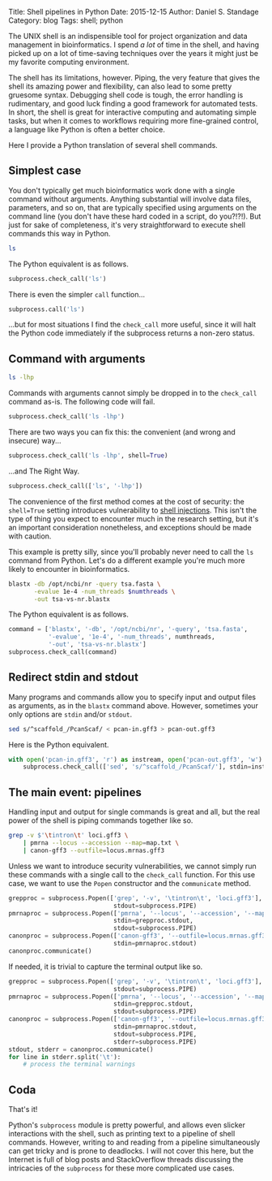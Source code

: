 Title: Shell pipelines in Python
Date: 2015-12-15
Author: Daniel S. Standage
Category: blog
Tags: shell; python

The UNIX shell is an indispensible tool for project organization and data management in bioinformatics.
I spend *a lot* of time in the shell, and having picked up on a lot of time-saving techniques over the years it might just be my favorite computing environment.

The shell has its limitations, however.
Piping, the very feature that gives the shell its amazing power and flexibility, can also lead to some pretty gruesome syntax.
Debugging shell code is tough, the error handling is rudimentary, and good luck finding a good framework for automated tests.
In short, the shell is great for interactive computing and automating simple tasks, but when it comes to workflows requiring more fine-grained control, a language like Python is often a better choice.

Here I provide a Python translation of several shell commands.

## Simplest case

You don't typically get much bioinformatics work done with a single command without arguments.
Anything substantial will involve data files, parameters, and so on, that are typically specified using arguments on the command line (you don't have these hard coded in a script, do you?!?!).
But just for sake of completeness, it's very straightforward to execute shell commands this way in Python.

```bash
ls
```

The Python equivalent is as follows.

```python
subprocess.check_call('ls')
```

There is even the simpler `call` function...

```python
subprocess.call('ls')
```

...but for most situations I find the `check_call` more useful, since it will halt the Python code immediately if the subprocess returns a non-zero status.

## Command with arguments

```bash
ls -lhp
```

Commands with arguments cannot simply be dropped in to the `check_call` command as-is.
The following code will fail.

```python
subprocess.check_call('ls -lhp')
```

There are two ways you can fix this: the convenient (and wrong and insecure) way...

```python
subprocess.check_call('ls -lhp', shell=True)
```

...and The Right Way.

```python
subprocess.check_call(['ls', '-lhp'])
```

The convenience of the first method comes at the cost of security: the `shell=True` setting introduces vulnerability to [shell injections](https://security.openstack.org/guidelines/dg_use-subprocess-securely.html).
This isn't the type of thing you expect to encounter much in the research setting, but it's an important consideration nonetheless, and exceptions should be made with caution.

This example is pretty silly, since you'll probably never need to call the `ls` command from Python.
Let's do a different example you're much more likely to encounter in bioinformatics.

```bash
blastx -db /opt/ncbi/nr -query tsa.fasta \
       -evalue 1e-4 -num_threads $numthreads \
       -out tsa-vs-nr.blastx
```

The Python equivalent is as follows.

```python
command = ['blastx', '-db', '/opt/ncbi/nr', '-query', 'tsa.fasta',
           '-evalue', '1e-4', '-num_threads', numthreads,
           '-out', 'tsa-vs-nr.blastx']
subprocess.check_call(command)
```

## Redirect stdin and stdout

Many programs and commands allow you to specify input and output files as arguments, as in the `blastx` command above.
However, sometimes your only options are `stdin` and/or `stdout`.

```bash
sed s/^scaffold_/PcanScaf/ < pcan-in.gff3 > pcan-out.gff3
```

Here is the Python equivalent.

```python
with open('pcan-in.gff3', 'r') as instream, open('pcan-out.gff3', 'w') as outstream:
    subprocess.check_call(['sed', 's/^scaffold_/PcanScaf/'], stdin=instream, stdout=outstream)
```

## The main event: pipelines

Handling input and output for single commands is great and all, but the real power of the shell is piping commands together like so.

```bash
grep -v $'\tintron\t' loci.gff3 \
    | pmrna --locus --accession --map=map.txt \
    | canon-gff3 --outfile=locus.mrnas.gff3 
```

Unless we want to introduce security vulnerabilities, we cannot simply run these commands with a single call to the `check_call` function.
For this use case, we want to use the `Popen` constructor and the `communicate` method.

```python
grepproc = subprocess.Popen(['grep', '-v', '\tintron\t', 'loci.gff3'],
                             stdout=subprocess.PIPE)
pmrnaproc = subprocess.Popen(['pmrna', '--locus', '--accession', '--map=map.txt'],
                             stdin=grepproc.stdout,
                             stdout=subprocess.PIPE)
canonproc = subprocess.Popen(['canon-gff3', '--outfile=locus.mrnas.gff3'],
                             stdin=pmrnaproc.stdout)
canonproc.communicate()
```

If needed, it is trivial to capture the terminal output like so.

```python
grepproc = subprocess.Popen(['grep', '-v', '\tintron\t', 'loci.gff3'],
                             stdout=subprocess.PIPE)
pmrnaproc = subprocess.Popen(['pmrna', '--locus', '--accession', '--map=map.txt'],
                             stdin=grepproc.stdout,
                             stdout=subprocess.PIPE)
canonproc = subprocess.Popen(['canon-gff3', '--outfile=locus.mrnas.gff3'],
                             stdin=pmrnaproc.stdout,
                             stdout=subprocess.PIPE,
                             stderr=subprocess.PIPE)
stdout, stderr = canonproc.communicate()
for line in stderr.split('\t'):
    # process the terminal warnings
```

## Coda

That's it!

Python's `subprocess` module is pretty powerful, and allows even slicker interactions with the shell, such as printing text to a pipeline of shell commands.
However, writing to and reading from a pipeline simultaneously can get tricky and is prone to deadlocks.
I will not cover this here, but the Internet is full of blog posts and StackOverflow threads discussing the intricacies of the `subprocess` for these more complicated use cases.
